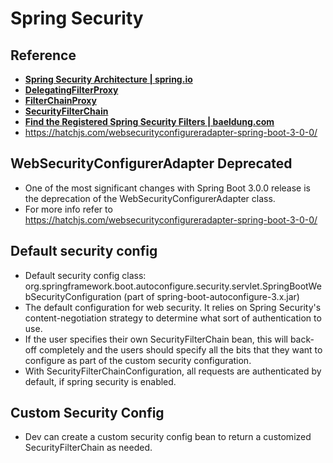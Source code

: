 # Spring Security

## Reference
* **[Spring Security Architecture | spring.io](https://docs.spring.io/spring-security/reference/servlet/architecture.html)**
* **[DelegatingFilterProxy](https://docs.spring.io/spring-security/reference/servlet/architecture.html#servlet-delegatingfilterproxy)**
* **[FilterChainProxy](https://docs.spring.io/spring-security/reference/servlet/architecture.html#servlet-filterchainproxy)**
* **[SecurityFilterChain](https://docs.spring.io/spring-security/reference/servlet/architecture.html#servlet-securityfilterchain)**
* **[Find the Registered Spring Security Filters | baeldung.com](https://www.baeldung.com/spring-security-registered-filters)**
* https://hatchjs.com/websecurityconfigureradapter-spring-boot-3-0-0/

## WebSecurityConfigurerAdapter Deprecated
* One of the most significant changes with Spring Boot 3.0.0 release is the deprecation of the WebSecurityConfigurerAdapter class.
* For more info refer to https://hatchjs.com/websecurityconfigureradapter-spring-boot-3-0-0/

## Default security config
* Default security config class: org.springframework.boot.autoconfigure.security.servlet.SpringBootWebSecurityConfiguration (part of spring-boot-autoconfigure-3.x.jar)
* The default configuration for web security. It relies on Spring Security's content-negotiation strategy to determine what sort of authentication to use. 
* If the user specifies their own SecurityFilterChain bean, this will back-off completely and the users should specify all the bits that they want to configure as part of the custom security configuration.
* With SecurityFilterChainConfiguration, all requests are authenticated by default, if spring security is enabled. 

## Custom Security Config
* Dev can create a custom security config bean to return a customized SecurityFilterChain as needed.

